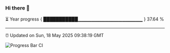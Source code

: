 ### Hi there 👋

⏳ Year progress { ███████████▁▁▁▁▁▁▁▁▁▁▁▁▁▁▁▁▁▁▁ } 37.64 %

---

⏰ Updated on Sun, 18 May 2025 09:38:19 GMT

![Progress Bar CI](https://github.com/IshwaranRudhara/GIT-ACTION/workflows/Progress%20Bar%20CI/badge.svg)
